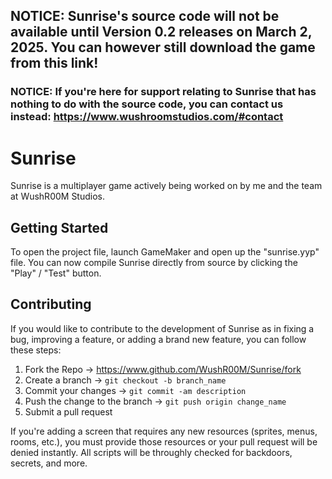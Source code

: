 ## NOTICE: Sunrise's source code will not be available until Version 0.2 releases on March 2, 2025. You can however still download the game from this link!
### NOTICE: If you're here for support relating to Sunrise that has nothing to do with the source code, you can contact us instead: https://www.wushroomstudios.com/#contact

# Sunrise
Sunrise is a multiplayer game actively being worked on by me and the team at WushR00M Studios.

## Getting Started
To open the project file, launch GameMaker and open up the "sunrise.yyp" file. You can now compile Sunrise directly from source by clicking the "Play" / "Test" button.

## Contributing
If you would like to contribute to the development of Sunrise as in fixing a bug, improving a feature, or adding a brand new feature, you can follow these steps:
1. Fork the Repo -> https://www.github.com/WushR00M/Sunrise/fork
2. Create a branch -> ```git checkout -b branch_name```
3. Commit your changes -> ```git commit -am description```
4. Push the change to the branch -> ```git push origin change_name```
5. Submit a pull request

If you're adding a screen that requires any new resources (sprites, menus, rooms, etc.), you must provide those resources or your pull request will be denied instantly. All scripts will be throughly checked for backdoors, secrets, and more.
